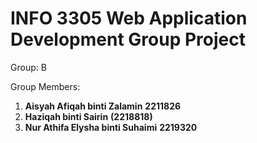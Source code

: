 # INFO 3305 Web Application Development Group Project

Group: B

Group Members: 
1. __Aisyah Afiqah binti Zalamin__  __2211826__
2. __Haziqah binti Sairin__ __(2218818)__
3. __Nur Athifa Elysha binti Suhaimi__ __2219320__
